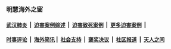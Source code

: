 
### 明慧海外之窗

####  [武汉肺炎](indexes/365.md?t=03162200) &nbsp;|&nbsp;  [迫害案例综述](indexes/328.md?t=03162200) &nbsp;|&nbsp; [迫害致死案例](indexes/277.md?t=03162200)  &nbsp;|&nbsp; [更多迫害案例](indexes/81.md?t=03162200)  &nbsp;|&nbsp; 
####  [时事评论](indexes/19.md?t=03162200) &nbsp;|&nbsp; [海外简讯](indexes/245.md?t=03162200)&nbsp;|&nbsp;  [社会支持](indexes/140.md?t=03162200) &nbsp;|&nbsp; [褒奖决议](indexes/282.md?t=03162200) &nbsp;|&nbsp; [社区报道](indexes/91.md?t=03162200)  &nbsp;|&nbsp; [天人之间](indexes/78.md?t=03162200) 

